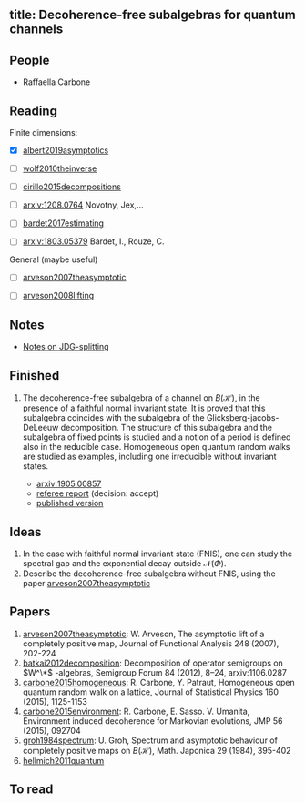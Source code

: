 title: Decoherence-free subalgebras for quantum channels
---
## People

* Raffaella Carbone


## Reading

Finite dimensions:

* [x]  [albert2019asymptotics](albert2019asymptotics)
* [ ]  [wolf2010theinverse](wolf2010theinverse)
* [ ]  [cirillo2015decompositions](cirillo2015decompositions)
* [ ]  [arxiv:1208.0764](https://arxiv.org/abs/1208.0764) Novotny, Jex,...
* [ ]  [bardet2017estimating](bardet2017estimating) 
* [ ]  [arxiv:1803.05379](https://arxiv.org/abs/1803.05379) Bardet, I., Rouze, C.


General (maybe useful)

* [ ]  [arveson2007theasymptotic](arveson2007theasymptotic)
* [ ]  [arveson2008lifting](arveson2008lifting)






## Notes

* [Notes on JDG-splitting](decoherence/jdg.pdf)

## Finished

1. The decoherence-free subalgebra of a channel on $B(\mathcal H)$, in the presence of a faithful normal  invariant state. It is proved that this subalgebra coincides with the subalgebra of the Glicksberg-jacobs-DeLeeuw decomposition. The structure of this subalgebra and the subalgebra of fixed points is studied and a notion of a period is defined also in the reducible case. Homogeneous open quantum random walks are studied as examples, including one irreducible without invariant states.

    * [arxiv:1905.00857](https://arxiv.org/abs/1905.00857)
    * [referee report](decoherence/report.pdf)  (decision: accept)
    * [published version](carbone2020onperiod)





## Ideas

1. In the case with faithful normal  invariant state (FNIS), one can study the spectral gap and the exponential decay outside 
$\mathcal N(\Phi)$.
1. Describe the decoherence-free subalgebra without FNIS, using the paper [arveson2007theasymptotic](arveson2007theasymptotic)
 
## Papers

1. [arveson2007theasymptotic](/static/other/arveson2007theasymptotic.pdf): W. Arveson, The asymptotic lift of a completely positive map, Journal of Functional Analysis 248 (2007), 202-224
1. [batkai2012decomposition](/static/other/batkai2012decomposition.pdf): Decomposition of operator semigroups on $W^\*$ -algebras, Semigroup Forum 84 (2012),  8–24, arxiv:1106.0287 
1. [carbone2015homogeneous](/static/other/carbone2015homogeneous.pdf): R. Carbone, Y. Patraut, Homogeneous open quantum random walk on a lattice, Journal of Statistical Physics 160 (2015), 1125-1153
1. [carbone2015environment](/static/other/carbone2015environment.pdf): R. Carbone, E. Sasso. V. Umanita, Environment induced decoherence for Markovian evolutions, JMP 56 (2015), 092704
1. [groh1984spectrum](/static/other/groh1984spectrum.pdf): U. Groh, Spectrum and asymptotic behaviour of completely positive maps on $B(\mathcal H)$, Math. Japonica 29 (1984), 395-402
1. [hellmich2011quantum](/static/other/hellmich2011quantum.pdf)

## To read
